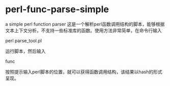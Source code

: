 # perl-func-parse-simple
a simple perl function parser
这是一个解析perl函数调用结构的脚本，能够根据文本上下文分析，不支持一些标准库的函数。使用方法非常简单，在命令行输入

perl parse_tool.pl

运行脚本，然后输入

func

按照提示输入perl脚本的位置，就可以获得函数调用结构，该结果以hash的形式呈现。
